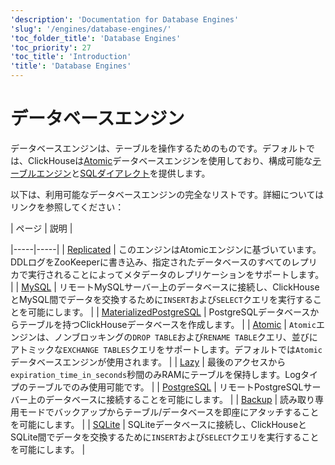 ```yaml
---
'description': 'Documentation for Database Engines'
'slug': '/engines/database-engines/'
'toc_folder_title': 'Database Engines'
'toc_priority': 27
'toc_title': 'Introduction'
'title': 'Database Engines'
---
```





# データベースエンジン

データベースエンジンは、テーブルを操作するためのものです。デフォルトでは、ClickHouseは[Atomic](../../engines/database-engines/atomic.md)データベースエンジンを使用しており、構成可能な[テーブルエンジン](../../engines/table-engines/index.md)と[SQLダイアレクト](../../sql-reference/syntax.md)を提供します。

以下は、利用可能なデータベースエンジンの完全なリストです。詳細についてはリンクを参照してください：

<!-- The table of contents table for this page is automatically generated by 
https://github.com/ClickHouse/clickhouse-docs/blob/main/scripts/autogenerate-table-of-contents.sh
from the YAML front matter fields: slug, description, title.

If you've spotted an error, please edit the YML frontmatter of the pages themselves.
--> | ページ | 説明 |
|-----|-----|
| [Replicated](/engines/database-engines/replicated) | このエンジンはAtomicエンジンに基づいています。DDLログをZooKeeperに書き込み、指定されたデータベースのすべてのレプリカで実行されることによってメタデータのレプリケーションをサポートします。 |
| [MySQL](/engines/database-engines/mysql) | リモートMySQLサーバー上のデータベースに接続し、ClickHouseとMySQL間でデータを交換するために`INSERT`および`SELECT`クエリを実行することを可能にします。 |
| [MaterializedPostgreSQL](/engines/database-engines/materialized-postgresql) | PostgreSQLデータベースからテーブルを持つClickHouseデータベースを作成します。 |
| [Atomic](/engines/database-engines/atomic) | `Atomic`エンジンは、ノンブロッキングの`DROP TABLE`および`RENAME TABLE`クエリ、並びにアトミックな`EXCHANGE TABLES`クエリをサポートします。デフォルトでは`Atomic`データベースエンジンが使用されます。 |
| [Lazy](/engines/database-engines/lazy) | 最後のアクセスから`expiration_time_in_seconds`秒間のみRAMにテーブルを保持します。Logタイプのテーブルでのみ使用可能です。 |
| [PostgreSQL](/engines/database-engines/postgresql) | リモートPostgreSQLサーバー上のデータベースに接続することを可能にします。 |
| [Backup](/engines/database-engines/backup) | 読み取り専用モードでバックアップからテーブル/データベースを即座にアタッチすることを可能にします。 |
| [SQLite](/engines/database-engines/sqlite) | SQLiteデータベースに接続し、ClickHouseとSQLite間でデータを交換するために`INSERT`および`SELECT`クエリを実行することを可能にします。 |

